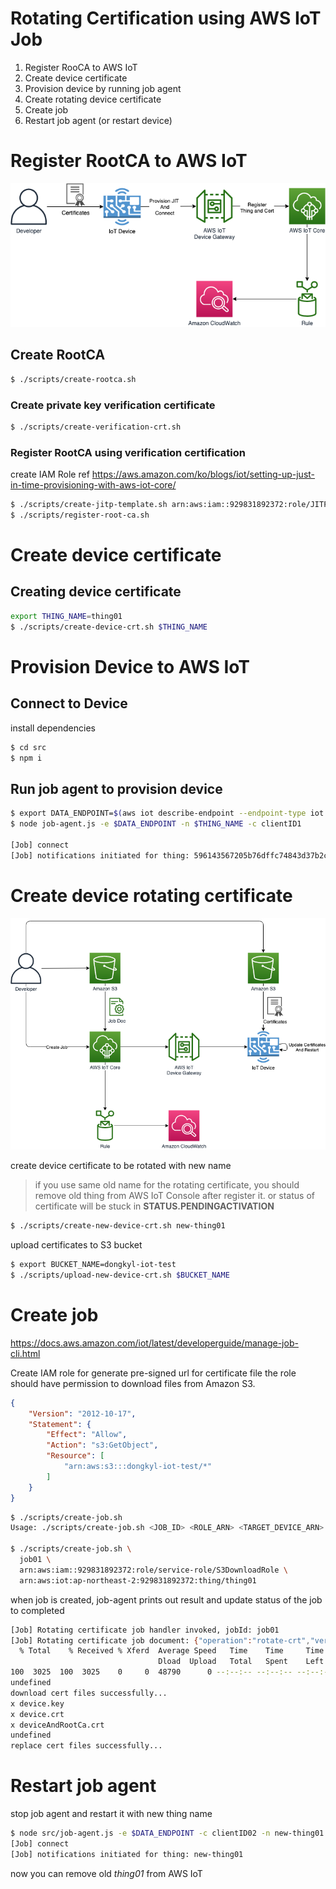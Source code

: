 # Rotating Certification using AWS IoT Job

1. Register RooCA to AWS IoT
2. Create device certificate
3. Provision device by running job agent
4. Create rotating device certificate
5. Create job
6. Restart job agent (or restart device)

# Register RootCA to AWS IoT

<img src="img/register.png"/>

## Create RootCA

```bash
$ ./scripts/create-rootca.sh
```

### Create private key verification certificate

```bash
$ ./scripts/create-verification-crt.sh
```

### Register RootCA using verification certification

create IAM Role ref https://aws.amazon.com/ko/blogs/iot/setting-up-just-in-time-provisioning-with-aws-iot-core/

```bash
$ ./scripts/create-jitp-template.sh arn:aws:iam::929831892372:role/JITPRole
$ ./scripts/register-root-ca.sh
```

# Create device certificate

## Creating device certificate

```bash
export THING_NAME=thing01
$ ./scripts/create-device-crt.sh $THING_NAME
```

# Provision Device to AWS IoT

## Connect to Device

install dependencies

```bash
$ cd src
$ npm i
```

## Run job agent to provision device

```bash
$ export DATA_ENDPOINT=$(aws iot describe-endpoint --endpoint-type iot:Data-ATS | jq -r '.endpointAddress')
$ node job-agent.js -e $DATA_ENDPOINT -n $THING_NAME -c clientID1

[Job] connect
[Job] notifications initiated for thing: 596143567205b76dffc74843d37b2c7c46908ec809c1f472c24382ab6b113822
```

# Create device rotating certificate 

<img src="img/rotate.png"/>

create device certificate to be rotated with new name

> if you use same old name for the rotating certificate, you should remove old thing from AWS IoT Console after register it.
> or status of certificate will be stuck in **STATUS.PENDINGACTIVATION**

```bash
$ ./scripts/create-new-device-crt.sh new-thing01
```

upload certificates to S3 bucket

```bash
$ export BUCKET_NAME=dongkyl-iot-test
$ ./scripts/upload-new-device-crt.sh $BUCKET_NAME
```

# Create job

https://docs.aws.amazon.com/iot/latest/developerguide/manage-job-cli.html

Create IAM role for generate pre-signed url for certificate file
the role should have permission to download files from Amazon S3.
```json
{
    "Version": "2012-10-17",
    "Statement": {
        "Effect": "Allow",
        "Action": "s3:GetObject",
        "Resource": [
            "arn:aws:s3:::dongkyl-iot-test/*"
        ]
    }
}
```

```bash
$ ./scripts/create-job.sh
Usage: ./scripts/create-job.sh <JOB_ID> <ROLE_ARN> <TARGET_DEVICE_ARN>

$ ./scripts/create-job.sh \
  job01 \
  arn:aws:iam::929831892372:role/service-role/S3DownloadRole \
  arn:aws:iot:ap-northeast-2:929831892372:thing/thing01
```

when job is created, job-agent prints out result and update status of the job to completed

```bash
[Job] Rotating certificate job handler invoked, jobId: job01
[Job] Rotating certificate job document: {"operation":"rotate-crt","version":"1.0","packageName":"rotating.crt","autoStart":"true","workingDirectory":"/home/pi/tutorial","files":{"fileName":"new-device-crt.tar.gz","url":"https://dongkyl-iot-test.s3.ap-northeast-2.amazonaws.com/new-device-crt.tar.gz?X-Amz-Security-Token=IQoJb..."}}
  % Total    % Received % Xferd  Average Speed   Time    Time     Time  Current
                                 Dload  Upload   Total   Spent    Left  Speed
100  3025  100  3025    0     0  48790      0 --:--:-- --:--:-- --:--:-- 48790
undefined
download cert files successfully...
x device.key
x device.crt
x deviceAndRootCa.crt
undefined
replace cert files successfully...
```

# Restart job agent

stop job agent and restart it with new thing name

```bash
$ node src/job-agent.js -e $DATA_ENDPOINT -c clientID02 -n new-thing01
[Job] connect
[Job] notifications initiated for thing: new-thing01
```

now you can remove old *thing01* from AWS IoT